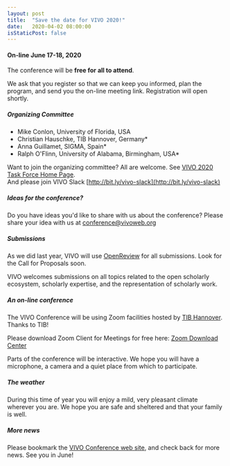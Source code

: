 ```yaml
---
layout: post
title:  "Save the date for VIVO 2020!"
date:   2020-04-02 08:00:00
isStaticPost: false
---
```


#### On-line June 17-18, 2020

The conference will be **free for all to attend**.  

We ask that you register so that we can keep you informed, plan the program, and send you the on-line meeting link.  Registration will open shortly.

##### Organizing Committee

* Mike Conlon, University of Florida, USA
* Christian Hauschke, TIB Hannover, Germany*
* Anna Guillamet, SIGMA, Spain*
* Ralph O'Flinn, University of Alabama, Birmingham, USA*

Want to join the organizing committee?  All are welcome.  See [VIVO 2020 Task Force Home Page](https://wiki.lyrasis.org/display/VIVO/VIVO+Conference+2020+Task+Force).  
And please join VIVO Slack [http://bit.ly/vivo-slack](http://bit.ly/vivo-slack)

##### Ideas for the conference?

Do you have ideas you'd like to share with us about the conference?  Please share your idea with us at [conference@vivoweb.org](mailto:conference@vivoweb.org)

##### Submissions

As we did last year, VIVO will use [OpenReview](http://openreview.net) for all submissions.  Look for the Call for Proposals soon.

VIVO welcomes submissions on all topics related to the open scholarly ecosystem, scholarly expertise, and the representation of scholarly work.

##### An on-line conference

The VIVO Conference will be using Zoom facilities hosted by [TIB Hannover](https://www.tib.eu/en/).  Thanks to TIB!

Please download Zoom Client for Meetings for free here:  [Zoom Download Center](https://zoom.us/download)

Parts of the conference will be interactive.  We hope you will have a microphone, a camera and a quiet place from which to participate.

##### The weather

During this time of year you will enjoy a mild, very pleasant climate wherever you are.  We hope you are safe and sheltered and that your family is well.

##### More news

Please bookmark the [VIVO Conference web site](http://vivoconference.org), and check back for more news.  See you in June!